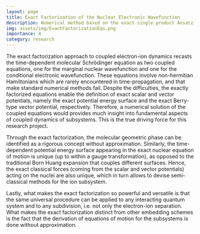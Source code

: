 ```yaml
---
layout: page
title: Exact Factorization of the Nuclear Electronic Wavefunction 
description: Numerical method based on the exact single product Ansatz
img: assets/img/ExactFactorizationEqs.png
importance: 4
category: research
---
```


The exact factorization approach to coupled electron-ion dynamics recasts the time-dependent molecular Schrödinger equation 
as two coupled equations, one for the marginal nuclear wavefunction and one for the conditional electronic wavefunction. 
These equations involve non-hermitian Hamiltonians which are rarely encountered in time-propagation, 
and that make standard numerical methods fail. Despite the difficulties, the exactly factorized equations enable the 
definition of exact scalar and vector potentials, namely the exact potential energy surface and the exact Berry-type 
vector potential, respectively. Therefore, a numerical solution of the coupled equations would provides much insight 
into fundamental aspects of coupled dynamics of subsystems. This is the true driving force for this research project.

Through the exact factorization, the molecular geometric phase can be identified as a rigorous concept without approximation. 
Similarly, the time-dependent potential energy surface appearing in the exact nuclear equation of motion is unique 
(up to within a gauge transformation), as opposed to the traditional Born Huang expansion that couples different surfaces.
Hence, the exact classical forces (coming from the scalar and vector potentials) acting on the nuclei are also unique, 
which in turn allows to devise semi-classical methods for the ion subsystem. 

Lastly, what makes the exact factorization so powerful and versatile is that the same universal procedure can be applied 
to any interacting quantum system and to any subdivision, i.e. not only the electron-ion separation. 
What makes the exact factorization distinct from other embedding schemes is the fact that the derivation of equations 
of motion for the subsystems is done without approximation. 



